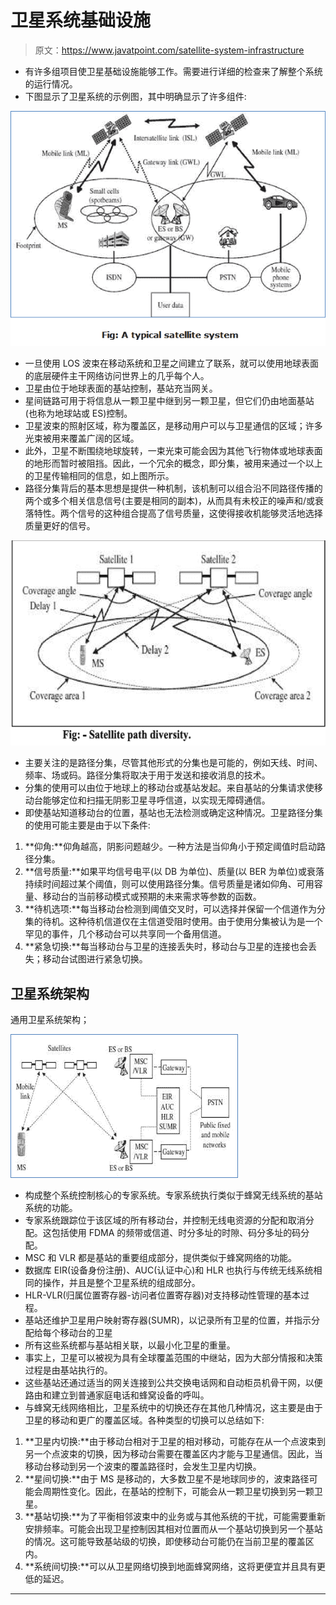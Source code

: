 # 卫星系统基础设施

> 原文：<https://www.javatpoint.com/satellite-system-infrastructure>

*   有许多组项目使卫星基础设施能够工作。需要进行详细的检查来了解整个系统的运行情况。
*   下图显示了卫星系统的示例图，其中明确显示了许多组件:

![Satellite System infrastructure](img/040bbb147f33671a91ea9950dbcf598a.png)

*   一旦使用 LOS 波束在移动系统和卫星之间建立了联系，就可以使用地球表面的底层硬件主干网络访问世界上的几乎每个人。
*   卫星由位于地球表面的基站控制，基站充当网关。
*   星间链路可用于将信息从一颗卫星中继到另一颗卫星，但它们仍由地面基站(也称为地球站或 ES)控制。
*   卫星波束的照射区域，称为覆盖区，是移动用户可以与卫星通信的区域；许多光束被用来覆盖广阔的区域。
*   此外，卫星不断围绕地球旋转，一束光束可能会因为其他飞行物体或地球表面的地形而暂时被阻挡。因此，一个冗余的概念，即分集，被用来通过一个以上的卫星传输相同的信息，如上图所示。
*   路径分集背后的基本思想是提供一种机制，该机制可以组合沿不同路径传播的两个或多个相关信息信号(主要是相同的副本)，从而具有未校正的噪声和/或衰落特性。两个信号的这种组合提高了信号质量，这使得接收机能够灵活地选择质量更好的信号。

![Satellite System infrastructure](img/1cf5c76ff71ce822ea68448577e62f88.png)

*   主要关注的是路径分集，尽管其他形式的分集也是可能的，例如天线、时间、频率、场或码。路径分集将取决于用于发送和接收消息的技术。
*   分集的使用可以由位于地球上的移动台或基站发起。来自基站的分集请求使移动台能够定位和扫描无阴影卫星寻呼信道，以实现无障碍通信。
*   即使基站知道移动台的位置，基站也无法检测或确定这种情况。卫星路径分集的使用可能主要是由于以下条件:

1.  **仰角:**仰角越高，阴影问题越少。一种方法是当仰角小于预定阈值时启动路径分集。
2.  **信号质量:**如果平均信号电平(以 DB 为单位)、质量(以 BER 为单位)或衰落持续时间超过某个阈值，则可以使用路径分集。信号质量是诸如仰角、可用容量、移动台的当前移动模式或预期的未来需求等参数的函数。
3.  **待机选项:**每当移动台检测到阈值交叉时，可以选择并保留一个信道作为分集的待机。这种待机信道仅在主信道受阻时使用。由于使用分集被认为是一个罕见的事件，几个移动台可以共享同一个备用信道。
4.  **紧急切换:**每当移动台与卫星的连接丢失时，移动台与卫星的连接也会丢失；移动台试图进行紧急切换。

## 卫星系统架构

通用卫星系统架构；

![Satellite System infrastructure](img/0d2cfa9a1af0d8ff33068d2075213bb6.png)

*   构成整个系统控制核心的专家系统。专家系统执行类似于蜂窝无线系统的基站系统的功能。
*   专家系统跟踪位于该区域的所有移动台，并控制无线电资源的分配和取消分配。这包括使用 FDMA 的频带或信道、时分多址的时隙、码分多址的码分配。
*   MSC 和 VLR 都是基站的重要组成部分，提供类似于蜂窝网络的功能。
*   数据库 EIR(设备身份注册)、AUC(认证中心)和 HLR 也执行与传统无线系统相同的操作，并且是整个卫星系统的组成部分。
*   HLR-VLR(归属位置寄存器-访问者位置寄存器)对支持移动性管理的基本过程。
*   基站还维护卫星用户映射寄存器(SUMR)，以记录所有卫星的位置，并指示分配给每个移动台的卫星
*   所有这些系统都与基站相关联，以最小化卫星的重量。
*   事实上，卫星可以被视为具有全球覆盖范围的中继站，因为大部分情报和决策过程是由基站执行的。
*   这些基站还通过适当的网关连接到公共交换电话网和自动柜员机骨干网，以便路由和建立到普通家庭电话和蜂窝设备的呼叫。
*   与蜂窝无线网络相比，卫星系统中的切换还存在其他几种情况，这主要是由于卫星的移动和更广的覆盖区域。各种类型的切换可以总结如下:

1.  **卫星内切换:**由于移动台相对于卫星的相对移动，可能存在从一个点波束到另一个点波束的切换，因为移动台需要在覆盖区内才能与卫星通信。因此，当移动台移动到另一个波束的覆盖路径时，会发生卫星内切换。
2.  **星间切换:**由于 MS 是移动的，大多数卫星不是地球同步的，波束路径可能会周期性变化。因此，在基站的控制下，可能会从一颗卫星切换到另一颗卫星。
3.  **基站切换:**为了平衡相邻波束中的业务或与其他系统的干扰，可能需要重新安排频率。可能会出现卫星控制因其相对位置而从一个基站切换到另一个基站的情况。这可能导致基站级的切换，即使移动台可能仍在当前卫星的覆盖区内。
4.  **系统间切换:**可以从卫星网络切换到地面蜂窝网络，这将更便宜并且具有更低的延迟。

* * *